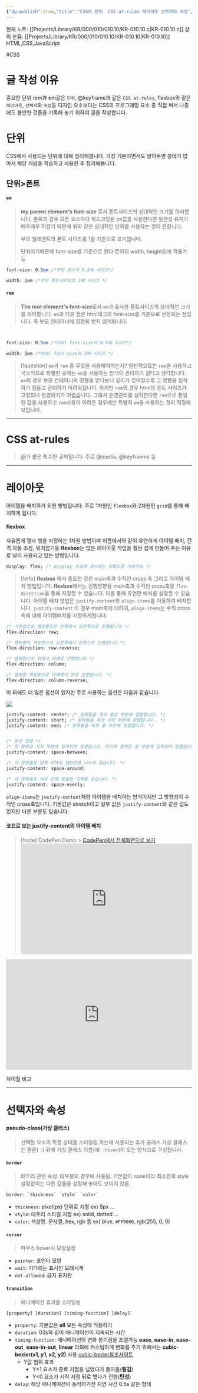 ```yaml
---
{"dg-publish":true,"title":"CSS의 단위  CSS at-rules 레이아웃 선택자와 속성","description":"CSS에서 사용되는 프로그래밍적인 요소 단위, @규칙 레이아웃 선택자와 속성등에 대해 기록해 놓은 글입니다.","permalink":"/projects/library/kr/000/010/010-10/kr-010-10-c/","dgPassFrontmatter":true,"noteIcon":"0","created":"2025-01-27T00:39:47.308+09:00","updated":"2025-02-18T14:52:32.852+09:00"}
---
```


현재 노트: [[Projects/Library/KR/000/010/010.10/KR-010.10 c\|KR-010.10 c]] 
상위 분류: [[Projects/Library/KR/000/010/010.10/KR-010.10\|KR-010.10]] HTML,CSS,JavaScript

#CSS

# 글 작성 이유

중요한 단위 rem과 em같은 `단위`, @keyframe과 같은 `CSS at-rules`,  flexbox와 같은 `레이아웃`, `선택자`와 `속성`등 디자인 요소보다는 CSS의 프로그래밍 요소 중 직접 써서 나중에도 볼만한 것들을 기록해 놓기 위하여 글을 작성합니다.


# 단위
CSS에서 사용되는 단위에 대해 정리해봅니다. 가장 기본이면서도 알아두면 쓸데가 많아서 해당 개념을 학습하고 사용한 후 정리해봅니다.


## 단위>폰트
#### `em`
> **my parent element's font-size** 로서 폰트사이즈의 상대적인 크기를 의미합니다.
> 폰트의 경우 모든 요소마다 하드코딩된 px값을 사용한다면 일관성 유지가 매우매우 어렵기 때문에 위와 같은 상대적인 단위를 사용하는 것이 편합니다. 
> 
> 부모 엘레멘트의 폰트 사이즈를 1을 기준으로 표기됩니다. 
> 
> 단위이기때문에 font-size를 기준으로 한다 뿐이지 width, height등에 적용가능

```css
font-size: 0.5em /*부모 요소의 0.5배 사이즈*/

width: 2em /*부모 폰트사이즈의 2배 사이즈 */
```

#### `rem`
> **The root element's font-size**로서 `em`과 유사한 폰트사이즈의 상대적인 크기를 의미합니다. `em`과 다른 점은 html태그의 font-size를 기준으로 선정되는 점입니다. 즉 부모 컨테이너에 영향을 받지 않게됩니다. 


```css


font-size: 0.5em /*html font-size의 0.5배 사이즈*/

width: 2em /*html font-size의 2배 사이즈 */
```


> [!question] `em`과 `rem` 중 무엇을 사용해야하는지?
> 일반적으로는 `rem`을 사용하고 국소적으로 특별한 곳에는 `em`을 사용하는 방식이 관리하기 쉽다고 생각합니다. `em`의 경우 부모 컨테이너의 영향을 받다보니 깊이가 깊어질수록 그 영향을 짐작하기 힘들고 관리하기 어려워집니다. 하지만 `rem`의 경우 html의 폰트 사이즈가 고정되니 변경하기가 어렵습니다. 그래서 운영관리를 생각한다면 `rem`으로 통일된 값을 사용하고 `rem`사용이 어려운 경우에만 특별히 `em`을 사용하는 것이 적절해보입니다.







---
# CSS at-rules
> @가 붙은 특수한 규칙입니다. 주로  @media, @keyfraems 등

---
# 레이아웃
아이템을 배치하기 위한 방법입니다. 주로 1차원인 `flexbox`와 2차원인 `grid`를 통해 배치하게 됩니다.


#### **flexbox**
자유롭게 열과 행을 지정하는 1차원 방법이며 이름에서와 같이 유연하게 아이템 배치, 간격  자동 조정, 위치잡기등 **flexbox**는 많은 레이아웃 작업을 훨씬 쉽게 만들어 주는 이유로 널리 사용되고 있는 방법입니다.

```css
display: flex; /* display 속성에 명시하는 방법으로 사용가능 */
```



> [!info] **flexbox** 에서 증요한 것은 main축과 수직인 cross 축 그리고 아이템 배치 방법입니다.
> **flexbox**에서는 진행방향을 main축과 수직인 cross축을 `flex-direction`을 통해 지정할 수 있습니다. 이를 통해 유연한 배치를 설정할 수 있습니다.
> 아이템 배치 방법은 `justify-content`와 `align-items`를 이용하여 배치합니다. 
> `justify-content` 의 경우 main축에 대하여, `align-items`는 수직 cross축에 대해 아이템배치를 지정하게됩니다.

```css
/* 기본값으로 행방향으로 왼쪽에서 오른쪽으로 진행됩니다 */
flex-direction: row;

/* 행방향의 역방향으로 오른쪽에서 왼쪽으로 진행됩니다 */
flex-direction: row-reverse;

/* 열방향으로 위에서 아래로 진행됩니다 */
flex-direction: column;

/* 열방향 역방향으로 아래에서 위로 진행됩니다. */
flex-direction: column-reverse;
```

이 외에도 더 많은 옵션이 있지만 주로 사용하는 옵션은 다음과 같습니다.





![](https://developer.mozilla.org/ko/docs/Learn_web_development/Core/CSS_layout/Flexbox/flex_terms.png)



```css
justify-content: center; /* 항목들을 축의 중심 부분에 정렬합니다. */
justify-content: start; /* 항목들을 축의 시작 부분에 정렬합니다.. */
justify-content: end; /* 항목들을 축의 끝 부분에 정렬합니다. */


/* 분산 정렬 */
/* 첫 항목은 시작 부분에 밀착되어 정렬됩니다. 마지막 항목은 끝 부분에 밀착되어 정렬됩니다. */
justify-content: space-between; 

/* 각 항목들은 양쪽 여백의 절반만큼 나누어 갖습니다. */
justify-content: space-around;

/* 각 항목들은 서로 간에 동일한 여백을 갖습니다. */
justify-content: space-evenly; 
```

`align-items`는 `justify-content`처럼 아이템을 배치하는 방식이지만 그 방향성이 수직인 cross축입니다. 기본값은 stretch이고 일부 값은 `justify-content`와 같은 값도 있지만 다른 부분도 있습니다.

#### 코드로 보는 justify-content의 아이템 배치

> [!note] CodePen Demo > [CodePen에서 전체화면으로 보기](https://codepen.io/murphybread/pen/ByaoGdd) <iframe height="300" style="width: 100%;" scrolling="no" title="Untitled" src="https://codepen.io/murphybread/embed/ByaoGdd?default-tab=html%2Cresult" frameborder="no" loading="lazy" allowtransparency="true" allowfullscreen="true"> </iframe>

<iframe height="300" style="width: 100%;" scrolling="no" title="Untitled" src="https://codepen.io/murphybread/embed/ByaoGdd?default-tab=html%2Cresult" frameborder="no" loading="lazy" allowtransparency="true" allowfullscreen="true">
  See the Pen <a href="https://codepen.io/murphybread/pen/ByaoGdd">
  Untitled</a> by murphybread (<a href="https://codepen.io/murphybread">@murphybread</a>)
  on <a href="https://codepen.io">CodePen</a>.
</iframe>



차이점 비교




---
# 선택자와 속성
#### **pseudo-class(가상 클래스)**
> 선택된 요소의 특정 상태를 스타일링 하는데 사용되는 추가 클래스
> 가상 클래스는 콜론( `:`) 뒤에 가상 클래스 이름(예: `:hover`)이 오는 방식으로 구성됩니다.

#### `border`
> 테두리 관련 속성. 대부분의 경우에 사용됨. 기본값이 none이라 최소한의 style 설정없이는 다른 값들을 설정해 놓아도 보이지 않음
```css
border: `thickness` `style` `color`
```

- `thickness`: pixel(px) 단위로 지정 ex) 5px ...
- `style`: 테두리 스타일 지정 ex) solid, dotted ...
- `color`: 색상명. 문자열, hex, rgb 등 ex) blue, `#FF0000`, rgb(255, 0, 0)

#### `cursor`
> 마우스 hover시 모양설정
- `pointer`: 포인터 모양
- `wait`: 기다리는 표시인 모래시계
- `not-allowed`: 금지 표지판

#### `transition`
> 애니메이션 효과를 스타일링
```
[property] [duration] [timing-function] [delay]`
```

- `property`: 기본값은 **all** 모든 속성에 적용하기
- `duration`: 03s와 같이 애니메이션이 지속되는 시간
- `timing-function`: 애니메이션의 변화 분기점을 조절가능 **ease**, **ease-in**, **ease-out**, **ease-in-out**, **linear** 이외에 커스텀하게 변화를 주기 위해서는 **cubic-bezier(x1, y1, x2, y2)** 사용 [cubic-bezier참조사이트](https://cubic-bezier.com/#.17,.67,.83,.67)
	- Y값 범위 효과
		- Y>1 요소가 종료 지점을 넘었다가 돌아옴(**튕김**)
		- Y<0 요소가 시작 지점 뒤로 뻇다가 진행(**탄성**)
- `delay`: 해당 애니메이션이 동작하기전 지연 시간 0.5s 같은 형태


